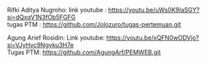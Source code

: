 Rifki Aditya Nugroho:
link youtube : https://youtu.be/uWs0K9IaSGY?si=dQxqV1N3fOb5FGFG <br/>
tugas PTM : https://github.com/Jolozuro/tugas-pertemuan.git  

Agung Arief Rosidin:
Link youtube: https://youtu.be/xQFN0wODVjo?si=VJyHvc9Ngyku3H7e <br/>
Tugas PTM: https://github.com/AgungArf/PEMWEB.git
